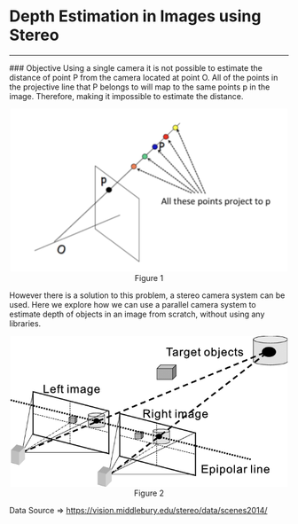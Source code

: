# Depth Estimation in Images using Stereo
<hr>
### Objective
Using a single camera it is not possible to estimate the distance of point P from the camera located at point O. All of the points in the projective line that P belongs to will map to the same points p in the image. Therefore, making it impossible to estimate the distance.
<p align="center">
  <img src="./images/helper_images/Img1.png" width="500" />
  <br/>
  Figure 1
</p>

However there is a solution to this problem, a stereo camera system can be used. Here we explore how we can use a parallel camera system to estimate depth of objects in an image from scratch, without using any libraries.

<p align="center">
  <img src="./images/helper_images/Binocular-stereo-vision.png" width="500" />
  <br/>
  Figure 2
</p>


Data Source => https://vision.middlebury.edu/stereo/data/scenes2014/
